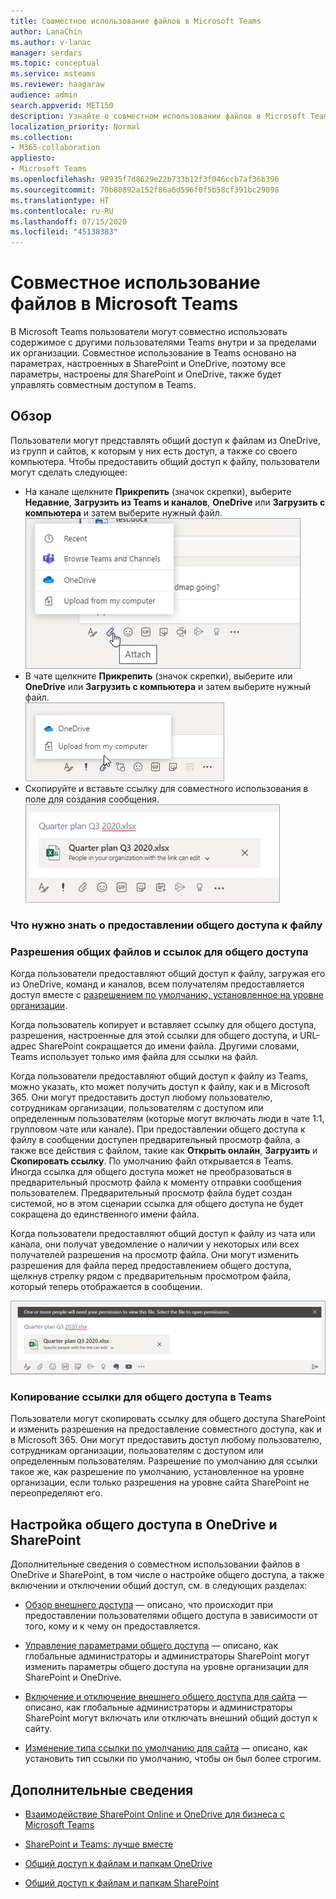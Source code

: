 ```yaml
---
title: Совместное использование файлов в Microsoft Teams
author: LanaChin
ms.author: v-lanac
manager: serdars
ms.topic: conceptual
ms.service: msteams
ms.reviewer: haagaraw
audience: admin
search.appverid: MET150
description: Узнайте о совместном использовании файлов в Microsoft Teams.
localization_priority: Normal
ms.collection:
- M365-collaboration
appliesto:
- Microsoft Teams
ms.openlocfilehash: 98935f7d8629e22b733b12f3f046ccb7af36b396
ms.sourcegitcommit: 70b80892a152f86a6d596f0f5b58cf391bc29098
ms.translationtype: HT
ms.contentlocale: ru-RU
ms.lasthandoff: 07/15/2020
ms.locfileid: "45138383"
---
```

# <a name="sharing-files-in-microsoft-teams"></a>Совместное использование файлов в Microsoft Teams

В Microsoft Teams пользователи могут совместно использовать содержимое с другими пользователями Teams внутри и за пределами их организации. Совместное использование в Teams основано на параметрах, настроенных в SharePoint и OneDrive, поэтому все параметры, настроены для SharePoint и OneDrive, также будет управлять совместным доступом в Teams.

## <a name="overview"></a>Обзор

Пользователи могут представлять общий доступ к файлам из OneDrive, из групп и сайтов, к которым у них есть доступ, а также со своего компьютера. Чтобы предоставить общий доступ к файлу, пользователи могут сделать следующее:

- На канале щелкните **Прикрепить** (значок скрепки), выберите **Недавние**, **Загрузить из Teams и каналов**, **OneDrive** или **Загрузить с компьютера** и затем выберите нужный файл. <br> 
    ![Снимок экрана, показывающий предоставление общего доступа к файлу с канала](media/share-files-channel.png)
- В чате щелкните **Прикрепить** (значок скрепки), выберите или **OneDrive** или **Загрузить с компьютера** и затем выберите нужный файл. <br>
    ![Снимок экрана, показывающий предоставление общего доступа к файлу из чата](media/share-files-chat.png)
- Скопируйте и вставьте ссылку для совместного использования в поле для создания сообщения.<br>
    ![Снимок экрана, показывающий предварительный просмотр файла в поле для создания сообщения](media/share-files-link.png)

### <a name="what-you-need-to-know-about-the-file-sharing-experience"></a>Что нужно знать о предоставлении общего доступа к файлу

### <a name="permissions-of-shared-files-and-sharing-links"></a>Разрешения общих файлов и ссылок для общего доступа

Когда пользователи предоставляют общий доступ к файлу, загружая его из OneDrive, команд и каналов, всем получателям предоставляется доступ вместе с [разрешением по умолчанию, установленное на уровне организации](https://docs.microsoft.com/sharepoint/change-default-sharing-link).

Когда пользователь копирует и вставляет ссылку для общего доступа, разрешения, настроенные для этой ссылки для общего доступа, и URL-адрес SharePoint сокращается до имени файла. Другими словами, Teams использует только имя файла для ссылки на файл.

Когда пользователи предоставляют общий доступ к файлу из Teams, можно указать, кто может получить доступ к файлу, как и в Microsoft 365. Они могут предоставить доступ любому пользователю, сотрудникам организации, пользователям с доступом или определенным пользователям (которые могут включать люди в чате 1:1, групповом чате или канале).  При предоставлении общего доступа к файлу в сообщении доступен предварительный просмотр файла, а также все действия с файлом, такие как **Открыть онлайн**, **Загрузить** и **Скопировать ссылку**. По умолчанию файл открывается в Teams. Иногда ссылка для общего доступа может не преобразоваться в предварительный просмотр файла к моменту отправки сообщения пользователем. Предварительный просмотр файла будет создан системой, но в этом сценарии ссылка для общего доступа не будет сокращена до единственного имени файла.

Когда пользователи предоставляют общий доступ к файлу из чата или канала, они получат уведомление о наличии у некоторых или всех получателей разрешения на просмотр файла. Они могут изменить разрешения для файла перед предоставлением общего доступа, щелкнув стрелку рядом с предварительным просмотром файла, который теперь отображается в сообщении.

![Снимок экрана с уведомлением об отсутствии у получателей разрешений](media/share-files-permissions.png)

### <a name="copy-a-sharing-link-in-teams"></a>Копирование ссылки для общего доступа в Teams

Пользователи могут скопировать ссылку для общего доступа SharePoint и изменить разрешения на предоставление совместного доступа, как и в Microsoft 365. Они могут предоставить доступ любому пользователю, сотрудникам организации, пользователям с доступом или определенным пользователям. Разрешение по умолчанию для ссылки такое же, как разрешение по умолчанию, установленное на уровне организации, если только разрешения на уровне сайта SharePoint не переопределяют его.

## <a name="configure-sharing-in-onedrive-and-sharepoint"></a>Настройка общего доступа в OneDrive и SharePoint

Дополнительные сведения о совместном использовании файлов в OneDrive и SharePoint, в том числе о настройке общего доступа, а также включении и отключении общий доступ, см. в следующих разделах:

- [Обзор внешнего доступа](https://docs.microsoft.com/sharepoint/external-sharing-overview) — описано, что происходит при предоставлении пользователями общего доступа в зависимости от того, кому и к чему он предоставляется.

- [Управление параметрами общего доступа](https://docs.microsoft.com/sharepoint/turn-external-sharing-on-or-off) — описано, как глобальные администраторы и администраторы SharePoint могут изменить параметры общего доступа на уровне организации для SharePoint и OneDrive.

- [Включение и отключение внешнего общего доступа для сайта](https://docs.microsoft.com/sharepoint/change-external-sharing-site) — описано, как глобальные администраторы и администраторы SharePoint могут включать или отключать внешний общий доступ к сайту.

- [Изменение типа ссылки по умолчанию для сайта](https://docs.microsoft.com/sharepoint/change-default-sharing-link) — описано, как установить тип ссылки по умолчанию, чтобы он был более строгим.

## <a name="more-information"></a>Дополнительные сведения

- [Взаимодействие SharePoint Online и OneDrive для бизнеса с Microsoft Teams](sharepoint-onedrive-interact.md)

- [SharePoint и Teams: лучше вместе](https://techcommunity.microsoft.com/t5/Microsoft-SharePoint-Blog/SharePoint-and-Teams-Better-Together/ba-p/189593)

- [Общий доступ к файлам и папкам OneDrive](https://support.office.com/article/Share-OneDrive-files-and-folders-9fcc2f7d-de0c-4cec-93b0-a82024800c07#OS_Type=OneDrive_-_Business)

- [Общий доступ к файлам и папкам SharePoint](https://support.office.com/article/share-sharepoint-files-or-folders-1fe37332-0f9a-4719-970e-d2578da4941c)
